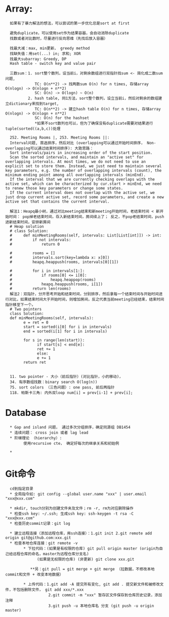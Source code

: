 # Array: 
      如果有了暴力解法的想法，可以尝试的第一步优化总是sort at first

      避免duplicate，可以使用set作为结果容器，会自动消除duplicate
      找数或者对比数时，尽量进行反向思维（先找后放入容器）
      
      找最大减：max, min更新， greedy method
      找缺失值：用set(...) in; 求和; XOR
      找最大subarray: Greedy, DP
      Hash table - switch key and value pair

      三数sum：1. sort整个数列，设当前i，对剩余数组进行双指针找sum <- 简化成二数sum问题, 
                 TC: O(n**2) -> 找两数sum O(n) for n times, 存储array O(nlogn) -> O(nlogn + n**2)
                 SC: O(n) -> O(logn) ~ O(n)
              2. hash table, 同1方法，sort整个数列，设立当前i，然后对剩余的数组建立dictionary来找到target,
                 TC: O(n**2) -> 建立hash table O(n) for n times, 存储array O(nlogn) -> O(nlogn + n**2)
                 SC: O(n) for the hashset
                 *如果不sort数列也可以，但为了确保没有duplicate需要对结果进行tuple(sorted((a,b,c))处理

      252. Meeting Rooms |, 253. Meeting Rooms ||:
      Interval问题, 首选排序，然后对比 (overlapping可以通过开始时间排序， Non-overlapping可以通过结束时间排序): 大致思路：
      Sort intervals/pairs in increasing order of the start position.
      Scan the sorted intervals, and maintain an "active set" for overlapping intervals. At most times, we do not need to use an explicit set to store them. Instead, we just need to maintain several key parameters, e.g. the number of overlapping intervals (count), the minimum ending point among all overlapping intervals (minEnd).
      If the interval that we are currently checking overlaps with the active set, which can be characterized by cur.start > minEnd, we need to renew those key parameters or change some states.
      If the current interval does not overlap with the active set, we just drop current active set, record some parameters, and create a new active set that contains the current interval.
      
      解法1：Heapq最小树，通过对比meeting结束和新meeting开始时间，老结束时间 < 新开始时间： pop掉老结束时间，存入新结束时间，房间续上了； 反之，不pop老结束时间，push进新结束时间，安排新房间
      # Heap solution
      # class Solution:
      #     def minMeetingRooms(self, intervals: List[List[int]]) -> int:
      #         if not intervals:
      #             return 0
            
      #         rooms = []
      #         intervals.sort(key=lambda x: x[0])
      #         heapq.heappush(rooms, intervals[0][1])
            
      #         for i in intervals[1:]:
      #             if rooms[0] <= i[0]:
      #                 heapq.heappop(rooms)
      #             heapq.heappush(rooms, i[1])
      #         return len(rooms)
      解法2：双指针，分开思考开始和结束时间，分别排序，然后拿每一个结束时间与开始时间进行对比，如果结束时间大于开始时间，则增加房间，反之代表当前meeting已经结束，结束时间指针移至下一个。
      # Two pointers
      class Solution:
      def minMeetingRooms(self, intervals):
            e = ret = 0
            start = sorted(i[0] for i in intervals)
            end = sorted(i[1] for i in intervals)
            
            for s in range(len(start)):
                  if start[s] < end[e]: 
                  ret += 1
                  else: 
                  e += 1
            return ret


      11. two pointer - 大小（前后指针）(对比指针，小的移动)，
      34. 有序数组找数：binary search O(log(n)) 
      75. sort colors （三色问题）: one pass, 前后两指针
      118. 帕斯卡三角: 内外双loop num[i] = prev[i-1] + prev[i];



# Database
      * Gap and island 问题， 通过多次分组排序，确定同源组 DB1454
      * 连续问题： cross join 或者 lag lead
      * 阶梯理论 （hierarchy）:
            使用recursive cte， 确定好每次的继承关系和初始例

      * 

# Git命令
      cd到指定目录
      * 全局指令如: git config --global user.name "xxx" | user.email "xxx@xxx.com"
      
      * mkdir, touch分别为创建文件夹及文件；rm -r, rm为对应删除操作
      * 检查ssh key: ~/.ssh; 生成ssh key: ssh-keygen -t rsa -C "xxx@xxx.com"
      * 检查历史commit记录：git log 
      
      * 建立远程连接（添加远程仓库，用ssh连接）：1.git init 2.git remote add origin git@github.com:xxx.git
      * 检查本地仓库连接：git remote -v
            * 下拉代码：(如果是有权限的仓库) git pull origin master (origin为自己给远程仓库的命名，master为远程仓库分支名) 
                  (如果是无权限的仓库) (非更新) git clone xxx.git
                  
               **另：git pull = git merge + git merge （拉数据，不修改本地commit和文件 + 改变本地数据）
                  
            * 上传代码：1.git add -A 提交所有变化, git add . 提交新文件和被修改文件，不包括删除文件， git add xxx/*.xxx
                       2.git commit -m "xxx" 暂存区文件保存到仓库历史记录，添加注释
                       3.git push -u 本地仓库名 分支 (git push -u origin master)
            
